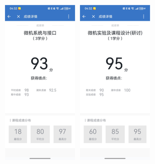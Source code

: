 <div align="center" style="display: flex; justify-content: center; gap: 16px; flex-wrap: wrap;">
  <img src="微机1.png" alt="微机实验图片1" width="45%">
  <img src="微机2.png" alt="微机实验图片2" width="45%">
</div>
